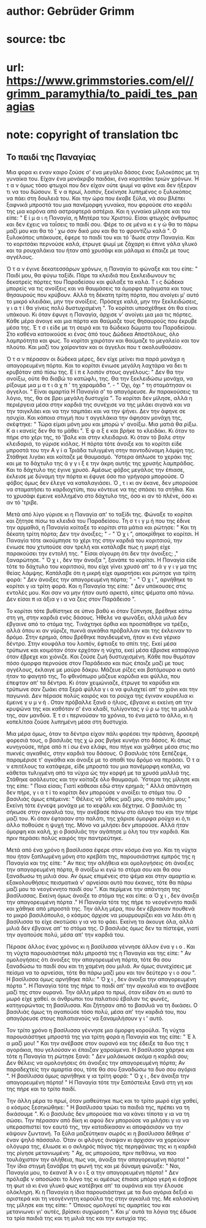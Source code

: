 # author: Gebrüder Grimm
# source: tbc
# url: https://www.grimmstories.com/el//grimm_paramythia/to_paidi_tes_panagias
# note: copyright of translation tbc

## Το παιδί της Παναγίας 

Μια φορα κι εναν καιρο ζούσε σ' ένα μεγάλο δάσος ένας ξυλοκόπος με τη
γυναίκα του. Είχαν ένα μονάκριβο παιδάκι, ένα κοριτσάκι τριών χρόνων. Ή
τ α ν όμως τόσο φτωχοί που δεν είχαν ούτε ψωμί να φάνε και δεν ήξεραν τι
να του δώσουν. Έ ν α πρωί, λοιπόν, ξεκίνησε λυπημένος ο ξυλοκόπος να
πάει στη δουλειά του. Και την ώρα που έκοβε ξύλα, νά σου βλέπει ξαφνικά
μπροστά του μια πανέμορφη γυναίκα, που φορούσε στο κεφάλι της μια κορόνα
από αστραφτερά αστέρια. Και η γυναίκα μίλησε και του είπε: " Ε ί μ α ι
η Παναγία, η Μητέρα του Χριστού. Είσαι φτωχός άνθρωπος και δεν έχεις να
ταΐσεις το παιδί σου. Φέρε το σε μένα κι ε γ ώ θα το πάρω μαζί μου και
θα τό ' χω σαν δικό μου και θα το φροντίζω καλά ". Ο ξυλοκόπος
υπάκουσε, έφερε το παιδί του και τό 'δωσε στην Παναγία. Και το
κοριτσάκι περνούσε καλά, έτρωγε ψωμί με ζάχαρη κι έπινε γάλα γλυκό και
τα ρουχαλάκια του ήταν από χρυσάφι και μάλαμα κι έπαιζε με τους
αγγέλους.

Ό τ α ν έγινε δεκατεσσάρων χρόνων, η Παναγία το φώναξε και του είπε: "
Παιδί μου, θα φύγω ταξίδι. Πάρε τα κλειδιά που ξεκλειδωνουν τις
δεκατρείς πόρτες του Παραδείσου και φύλαξε τα καλά. Τ ι ς δώδεκα μπορείς
να τις ανοίξεις και να θαυμάσεις τα όμορφα πράγματα και τους θησαυρούς
που κρύβουν. Αλλά τη δέκατη τρίτη πόρτα, που ανοίγει μ' αυτό το μικρό
κλειδάκι, μην την ανοίξεις. Πρόσεχε καλά, μην την ξεκλειδώσεις, γ ι α τ
ί θα γίνεις πολύ δυστυχισμένη ". Το κορίτσι υποσχέθηκε ότι θα είναι
υπάκουο. Κι όταν έφυγε η Παναγία, άρχισε ν' ανοίγει μια μια τις πόρτες.
Κάθε μέρα άνοιγε και μια πόρτα και θαύμαζε τους θησαυρούς που έκρυβε
μέσα της. Έ τ σ ι είδε με τη σειρά και τα δώδεκα δώματα του Παραδείσου.
Στο καθένα κατοικούσε κι ένας άπό τους Δώδεκα Αποστόλους, όλο λαμπρότητα
και φως. Το κορίτσι χαιρόταν και θαύμαζε το μεγαλείο και τον πλούτο. Και
μαζί του χαίρονταν και οι άγγελοι που τ ακολουθούσαν.

Ό τ α ν πέρασαν οι δώδεκα μέρες, δεν είχε μείνει πια παρά μονάχα η
απαγορευμένη πόρτα. Και το κορίτσι ένιωσε μεγάλη λαχτάρα να δει τι
κρυβόταν από πίσω της. Ε ί π ε λοιπόν στους αγγέλους: " Δεν θα την
ανοίξω, ούτε θα διαβώ το κατώφλι, της. Θα την ξεκλειδώσω μονάχα, να
ρίξουμε μια μ α τ ι ά χ π ' τη χαραμάδα ". - " Όχι, όχι " τη
σταμάτησαν οι άγγελοι. " Είναι αμαρτία Η Παναγία σ' το απαγόρευσε. Αν
παρακούσεις τα λόγιο, της, θα σε βρει μεγάλη δυστυχία ". Το κορίτσι δεν
μίλησε, αλλά η περιέργεια μέσα στην καρδιά της συνέχισε να της μιλάει
σιγανά και να την τσιγκλάει και να την τσιμπάει και να την ψήνει. Δεν
την άφηνε σε ησυχία. Και κάποια στιγμή που τ αγγελάκια την άφησαν μονάχη
της, σκέφτηκε: " Τώρα είμαι μόνη μου και μπορώ ν' ανοίξω. Μια ματιά θα
ρίξω. Κ α ι κανείς δεν θα το μάθει ". Έ ψ α ξ ε και βρήκε το κλειδάκι.
Κι όταν το πήρε στο χέρι της, τό 'βαλε και στην κλειδαριά. Κι όταν τό
βαλε στην κλειδαριά, το γύρισε κιόλας. Η πόρτα τότε άνοιξε και το
κορίτσι είδε μπροστά του την Α γ ί α Τριάδα τυλιγμένη στην παντοδύναμη
λάμψη της. Στάθηκε λιγάκι και κοίταζε με θαυμασμό. Ύστερα άπλωσε το
χεράκι της και με το δάχτυλο της ά γ γ ι ξ ε την άκρη αυτής της χρυσής
λαμπράδας. Και το δάχτυλο της έγινε χρυσό. Αμέσως φόβος μεγάλος την
έπιασε, έκλεισε με δύναμη την πόρτα κι έφυγε όσο πιο γρήγορα μπορούσε. Ο
φόβος όμως δεν έλεγε να καταλαγιάσει. Ό , τ ι κι αν έκανε, δεν μπορούσε
να σταματήσει το καρδιοχτύπι, που κόντευε να της σπάσει τα στήθια. Και
το χρυσάφι έμεινε κολλημένο στο δάχτυλο της, όσο κι αν τό πλένε, όσο κι
αν τό 'τριβε.

Μετά από λίγο γύρισε κι η Παναγία απ' το ταξίδι της. Φώναξε το κορίτσι
και ζήτησε πίσω τα κλειδιά του Παραδείσου. Τη σ τ ι γ μ ή που της έδινε
την αρμαθιά, η Παναγία κοίταξε το κορίτσι στα μάτια και ρώτησε: " Και
τη δέκατη τρίτη πόρτα; Δεν την άνοιξες; " - " Ό χ ι ", αποκρίθηκε το
κορίτσι. Η Παναγία τότε ακούμπησε το χέρι της στην καρδιά του κοριτσιού,
την ένιωσε που χτυπούσε σαν τρελή και κατάλαβε πως η μικρή είχε
παρακούσει την εντολή της. " Είσαι σίγουρη ότι δεν την άνοιξες; ,"
ξαναρώτησε. " Ό χ ι , δεν την άνοιξα ", ξανάπε το κορίτσι. Η Παναγία
είδε τότε το δάχτυλο του κοριτσιού, που είχε γίνει χρυσό απ' το ά γ γ ι
γ μα της θείας λάμψης. Κατάλαβε ότι η μικρή είχε αμαρτήσει και ρώτησε
για τρίτη φορά: " Δεν άνοιξες την απαγορευμένη πόρτα; " - " Ό χ ι ",
αρνήθηκε το κορίτσι γ ια τρίτη φορά. Και η Παναγία της είπε: " Δεν
υπάκουσες στις εντολές μου. Και σαν να μην ήταν αυτό αρκετό, είπες
ψέματα από πάνω. Δεν είσαι π ια άξια γ ι α να ζεις στον Παράδεισο ".

Το κορίτσι τότε βυθίστηκε σε ύπνο βαθύ κι όταν ξύπνησε, βρέθηκε κάτω στη
γη, στην καρδιά ενός δάσους. Ήθελε να φωνάξει, αλλά μιλιά δεν έβγαινε
από το στόμα της. Τινάχτηκε όρθια και προσπάθησε να τρέξει, αλλά όπου κι
αν γύριζε, πυκνά αγκάθια πρόβαλλαν και της έκλειναν το δρόμο. Στην
ερημιά, όπου βρέθηκε παγιδευμένη, ήταν κι ένα γέρικο δέντρο. Στην
κουφάλα του λοιπόν, έφτιαξε το σπίτι της. Εκεί μέσα τρύπωνε και κοιμόταν
όταν ερχόταν η νύχτα, εκεί μέσα έβρισκε καταφύγιο όταν έβρεχε και
χιόνιζε. Και ζούσε ζωή δυστυχισμένη. Κάθε που θυμόταν πόσο όμορφα
περνούσε στον Παράδεισο και πώς έπαιζε μαζί με τους αγγέλους, έκλαιγε με
μαύρο δάκρυ. Μάζευε ρίζες και βατόμουρα κι αυτό ήταν το φαγητό της, Το
φθινόπωρο μάζευε καρύδια και φύλλα, που έπεφταν απ' τα δέντρα. Κι όταν
χειμώνιαζε, έτρωγε τα καρύδια και τρύπωνε σαν ζωάκι στα ξερά φύλλα γ ι α
να φυλαχτεί απ' το χιόνι και την παγωνιά. Δεν πέρασε πολύς καιρός και
τα ρούχα της έγιναν κουρέλια κι έμεινε γ υ μ ν ή . Oταν πρόβαλλε ξανά ο
ήλιος, έβγαινε κι εκείνη απ την κρυψώνα της και καθόταν σ' ένα κλαδί,
τυλίγοντας γ ύ ρ ω της τα μαλλιά της, σαν μανδύα. Έ τ σ ι περνούσαν τα
χρόνια, το ένα μετά το άλλο, κι η κοπελίτσα ζούσε λυπημένη μέσα στη
δυστυχία.

Μια μέρα όμως, όταν τα δέντρα είχαν πάλι φορέσει την πράσινη, δροσερή
φορεσιά τους, ο βασιλιάς της χ ώ ρας βγήκε κυνήγι στο δάσος. Κι όπως
κυνηγούσε, πήρε από π ί σω ένα ελάφι, που πήγε και χώθηκε μέσα στις πιο
πυκνές αγκαθιές, στην καρδιά του δάσους. Ο βασιλιάς τότε ξεπέζεψε,
παραμέρισε τ' αγκάθια και άνοιξε με το σπαθί του δρόμο να περάσει. Ό τ
α ν επιτέλους τα κατάφερε, είδε μπροστά του μια πανέμορφη κοπέλα, να
κάθεται τυλιγμένη από τα νύχια ώς την κορφή με τα χρυσά μαλλιά της.
Στάθηκε ασάλευτος και την κοίταζε όλο θαυμασμό. Ύστερα της μίλησε και
της είπε: " Ποια είσαι; Γιατί κάθεσαι εδώ στην ερημιά; " Αλλά απάντηση
δεν πήρε, γ ι α τ ί το κορίτσι δεν μπορούσε ν ανοίξει το στόμα του. Ο
βασιλιάς όμως επέμεινε: " Θέλεις νά 'ρθεις μαζί μου, στο παλάτι μου;
" Εκείνη τότε έγνεψε μονάχα με το κεφάλι και δέχτηκε. Ο βασιλιάς τη
σήκωσε στην αγκαλιά του, την ανέβασε πάνω στο άλογο του και την πήρε
μαζί του. Κι όταν έφτασαν στο παλάτι, της χάρισε όμορφα ρούχα κι ό,τι
άλλο ποθούσε η ψυχή της. Μόνο να μιλήσει δεν μπορούσε. Αλλά ήταν όμορφη
και καλή, χι ο βασιλιάς την αγάπησε μ όλη του την καρδιά. Και πριν
περάσει πολύς καιρός την παντρεύτηκε.

Μετά από ένα χρόνο η βασίλισσα έφερε στον κόσμο ένα γιο. Και τη νύχτα
που ήταν ξαπλωμένη μόνη στο κρεβάτι της, παρουσιάστηκε εμπρός της η
Παναγία και της είπε: " Αν πεις την αλήθεια και ομολογήσεις ότι άνοιξες
την απαγορευμένη πόρτα, θ ανοίξω κι εγώ το στόμα σου και θα σου ξαναδωσω
τη μιλιά σου. Αν όμως επιμένεις στο ψέμα και στην αμαρτία κι
εξακολουθήσεις πεισματικά ν' αρνείσαι αυτό που έκανες, τότε θα πάρω
μαζί μου το νεογέννητο παιδί σου ". Και περίμενε την απάντηση της
βασίλισσας. Εκείνη όμως άνοιξε το στόμα της και είπε: α Ό χ ι , δεν
άνοιξα την απαγορευμένη πόρτα ." Η Παναγία τότε της πήρε το νεογέννητο
παιδί και χάθηκε από μπροστά της. Την άλλη μέρα, που δεν έβρισκαν
πουθενά το μικρό βασιλόπουλο, ο κόσμος άρχισε να μουρμουρίζει και να
λέει ότι η βασίλισσα το είχε σκοτώσει γ ια να το φάει. Εκείνη τα άκουγε
όλα, αλλά μιλιά δεν έβγαινε απ' το στόμα της. Ο βασιλιάς όμως δεν τα
πίστεψε, γιατί την αγαπούσε πολύ, μέσα απ' την καρδιά του.

Πέρασε άλλος ένας χρόνος κι η βασίλισσα γέννησε άλλον ένα γ ι ο . Και τη
νύχτα παρουσιάστηκε πάλι μπροστά της η Παναγία και της είπε: " Αν
ομολογήσεις ότι άνοιξες την απαγορευμένη πόρτα, τότε θα σου ξαναδώσω το
παιδί σου και τη χαμένη σου μιλιά. Αν όμως συνεχίσεις με πείσμα να το
αρνείσαι, τότε θα πάρω μαζί μου και τον δεύτερο γ ι ο σου ". Η
βασίλισσα όμως αρνήθηκε πάλι: " Ό χ ι , δεν άνοιξα την απαγορευμένη
πόρτα ". Η Παναγία τότε της πήρε το παιδί απ' την αγκαλιά και το
ανέβασε μαζί της στον ουρανό. Την άλλη μέρα το πρωί, όταν είδαν ότι κι
αυτό το μωρό είχε χαθεί. οι άνθρωποι του παλατιού έβαλαν τις φωνές,
κατηγορώντας τη βασίλισσα. Και ζήτησαν από το βασιλιά να τη δικάσει. Ο
βασιλιάς όμως τη αγαπούσε τόσο πολύ, μέσα απ' την καρδιά του, που
απαγόρευσε στους παλατιανούς να ξαναμιλήσουν γ ι ' αυτό.

Τον τρίτο χρόνο η βασίλισσα γέννησε μια όμορφη κορούλα. Τη νύχτα
παρουσιάστηκε μπροστά της για τρίτη φορά η Παναγία και της είπε: " Έ λ
α μαζί μου! " Και την ανέβασε στον ουρανό και της έδειξε τα δυο της τ
αγοράκια, που γελούσαν κι έπαιζαν χαρούμενα. Η βασίλισσα χάρηκε και τότε
η Παναγία τη ρώτησε ξανά: " Δεν μαλάκωσε ακόμα η καρδιά σου; Δεν θέλεις
να ομολογήσεις ότι άνοιξες την απαγορευμένη πόρτα; Αν παραδεχτείς την
αμαρτία σου, τότε θα σου ξαναδώσω τα δυο σου αγόρια ". Η βασίλισσα όμως
αρνήθηκε γ ια τρίτη φορά: " Ό χ ι , δεν άνοιξα την απαγορευμένη πόρτα!
" Η Παναγία τότε την ξαπόστειλε ξανά στη γη και της πήρε και το τρίτο
παιδί.

Την άλλη μέρα το πρωί, όταν μαθεύτηκε πως και το τρίτο μωρό είχε χαθεί,
ο κόσμος ξεσηκώθηκε: " Η βασίλισσα τρώει τα παιδιά της, πρέπει να τη
δικάσουμε ". Κι ο βασιλιάς δεν μπορούσε πια να κάνει τίποτα γ ια να τη
σώσει. Την πέρασαν από δίκη κι αφού δεν μπορούσε να μιλήσει γ ια να
υπερασπιστεί τον εαυτό της, την καταδίκασαν κι αποφάσισαν να την κάψουν
ζωντανή. Τα ξύλα μαζεύτηκαν σωρός κι η βασίλισσα δέθηκε σ' έναν ψηλό
πάσσαλο. Όταν οι φλόγες άναψαν κι άρχισαν να χορεύουν ολόγυρα της,
έλιωσε κι ο σκληρός πάγος τής περηφάνιας της κι η καρδιά της ρίγησε
μετανιωμένη: " Αχ, ας μπορούσα, πριν πεθάνω, να ποο τουλάχιστον την
αλήθεια, πως ναι, άνοιξα την απαγορευμένη πόρτα! " Την ίδια στιγμή
ξανάβρε τη φωνή της και με δύναμη φώναξε: " Ναι, Παναγία μου, το έκανα!
Ά ν ο ι ξ α την απαγορευμένη πόρτα! " Δεν πρόλαβε ν αποσώσει το λόγο
της κι αμέσως έπιασε μπόρα γερή κι έσβησε τη φωτ ιά κι ένα γλυκό φως
κατέβηκε απ' τα ουράνια και την έλουσε ολόκληρη. Κι η Παναγία η ίδια
παρουσιάστηκε με τα δυο αγόρια δεξιά κι αριστερά και τη νεογέννητη
κορούλα της στην αγκαλιά της. Με καλοσύνη της μίλησε και της είπε: "
Όποιος ομολογεί τις αμαρτίες του και μετανιωνει γι' αυτές, βρίσκει
συχώρεση ". Και μ' αυτά τα λόγια της έδωσε τα τρία παιδιά της και τη
μιλιά της και την ευτυχία της.
